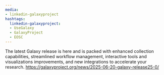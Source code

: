 ```yaml
---
media:
- linkedin-galaxyproject
hashtags:
  linkedin-galaxyproject:
  - UseGalaxy
  - GalaxyProject
  - EOSC
---
```

The latest Galaxy release is here and is packed with enhanced collection capabilities, streamlined workflow management, interactive tools and visualizations improvements, and new integrations to accelerate your research.
https://galaxyproject.org/news/2025-06-20-galaxy-release25-0/